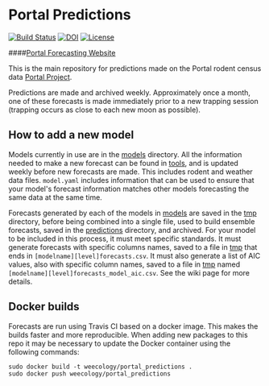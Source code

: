# Portal Predictions
[![Build Status](https://travis-ci.org/weecology/portalPredictions.svg?branch=master)](https://travis-ci.org/weecology/portalPredictions)
[![DOI](https://zenodo.org/badge/DOI/10.5281/zenodo.833438.svg)](https://doi.org/10.5281/zenodo.833438)
[![License](http://img.shields.io/badge/license-MIT-blue.svg)](https://raw.githubusercontent.com/weecology/portalPredictions/master/LICENSE)

####[Portal Forecasting Website](http://portal.naturecast.org/)

This is the main repository for predictions made on the Portal rodent census data [Portal Project](http://portal.weecology.org/).

Predictions are made and archived weekly. Approximately once a month, one of these forecasts is made immediately prior to a new trapping session (trapping occurs as close to each new moon as possible).

## How to add a new model

Models currently in use are in the [models](models) directory. All the information needed to make a new forecast can be found in [tools](tools), and is updated weekly before new forecasts are made. This includes rodent and weather data files. `model.yaml` includes information that can be used to ensure that your model's forecast information matches other models forecasting the same data at the same time.

Forecasts generated by each of the models in [models](models) are saved in the [tmp](tmp) directory, before being combined into a single file, used to build ensemble forecasts, saved in the [predictions](predictions) directory, and archived. For your model to be included in this process, it must meet specific standards. It must generate forecasts with specific columns names, saved to a file in [tmp](tmp) that ends in `[modelname][level]forecasts.csv`. It must also generate a list of AIC values, also with specific column names, saved to a file in [tmp](tmp) named `[modelname][level]forecasts_model_aic.csv`. See the wiki page for more details.

## Docker builds

Forecasts are run using Travis CI based on a docker image. This makes the builds
faster and more reproducible. When adding new packages to this repo it may be
necessary to update the Docker container using the following commands:

```
sudo docker build -t weecology/portal_predictions .
sudo docker push weecology/portal_predictions
```
